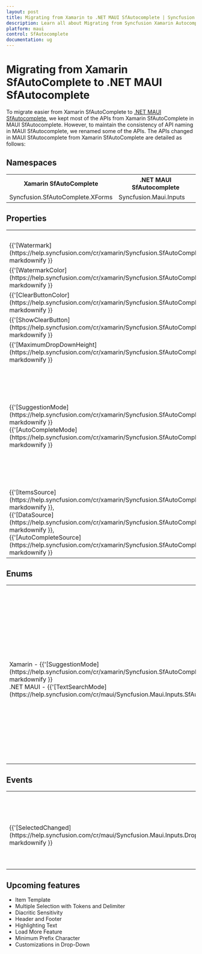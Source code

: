 ```yaml
---
layout: post
title: Migrating from Xamarin to .NET MAUI SfAutocomplete | Syncfusion 
description: Learn all about Migrating from Syncfusion Xamarin Autocomplete to Syncfusion .NET MAUI Autocomplete control and more here.
platform: maui
control: SfAutocomplete
documentation: ug
---  
```


# Migrating from Xamarin SfAutoComplete to .NET MAUI SfAutocomplete 

To migrate easier from Xamarin SfAutoComplete to [.NET MAUI SfAutocomplete](https://help.syncfusion.com/cr/maui/Syncfusion.Maui.Inputs.SfAutocomplete.html), we kept most of the APIs from Xamarin SfAutoComplete in MAUI SfAutocomplete. However, to maintain the consistency of API naming in MAUI SfAutocomplete, we renamed some of the APIs. The APIs changed in MAUI SfAutocomplete from Xamarin SfAutoComplete are detailed as follows:

## Namespaces 

<table>
<tr>
<th>Xamarin SfAutoComplete</th>
<th>.NET MAUI SfAutocomplete</th></tr>
<tr>
<td>Syncfusion.SfAutoComplete.XForms</td>
<td>Syncfusion.Maui.Inputs</td></tr>
</table>

## Properties

<table> 
<tr>
<th>Xamarin SfAutoComplete</th>
<th>.NET MAUI SfAutocomplete</th>
<th>Description</th></tr>
<tr>
<td> {{'[Watermark](https://help.syncfusion.com/cr/xamarin/Syncfusion.SfAutoComplete.XForms.SfAutoComplete.html#Syncfusion_SfAutoComplete_XForms_SfAutoComplete_Watermark)'| markdownify }}</td>
<td> {{'[Placeholder](https://help.syncfusion.com/cr/maui/Syncfusion.Maui.Core.SfDropdownEntry.html#Syncfusion_Maui_Core_SfDropdownEntry_Placeholder)'| markdownify }}</td>
<td>Gets or sets the place holder text.</td></tr>
<tr>
<td> {{'[WatermarkColor](https://help.syncfusion.com/cr/xamarin/Syncfusion.SfAutoComplete.XForms.SfAutoComplete.html#Syncfusion_SfAutoComplete_XForms_SfAutoComplete_WatermarkColor)'| markdownify }}</td>
<td> {{'[PlaceholderColor](https://help.syncfusion.com/cr/maui/Syncfusion.Maui.Core.SfDropdownEntry.html#Syncfusion_Maui_Core_SfDropdownEntry_PlaceholderColor)'| markdownify }}</td>
<td>Gets or sets the color of the place holder text.</td></tr>
<tr>
<td> {{'[ClearButtonColor](https://help.syncfusion.com/cr/xamarin/Syncfusion.SfAutoComplete.XForms.SfAutoComplete.html#Syncfusion_SfAutoComplete_XForms_SfAutoComplete_ClearButtonColor)'| markdownify }}</td>
<td> {{'[ClearButtonIconColor](https://help.syncfusion.com/cr/maui/Syncfusion.Maui.Core.SfDropdownEntry.html#Syncfusion_Maui_Core_SfDropdownEntry_ClearButtonIconColor)'| markdownify }}</td>
<td>Gets or sets the color of the clear button.</td></tr>
<tr>
<td> {{'[ShowClearButton](https://help.syncfusion.com/cr/xamarin/Syncfusion.SfAutoComplete.XForms.SfAutoComplete.html#Syncfusion_SfAutoComplete_XForms_SfAutoComplete_ShowClearButton)'| markdownify }}</td>
<td> {{'[IsClearButtonVisible](https://help.syncfusion.com/cr/maui/Syncfusion.Maui.Core.SfDropdownEntry.html#Syncfusion_Maui_Core_SfDropdownEntry_IsClearButtonVisible)'| markdownify }}</td>
<td>Gets or sets whether to show the clear button.</td></tr>
<tr>
<td> {{'[MaximumDropDownHeight](https://help.syncfusion.com/cr/xamarin/Syncfusion.SfAutoComplete.XForms.SfAutoComplete.html#Syncfusion_SfAutoComplete_XForms_SfAutoComplete_DropDownItemHeight)'| markdownify }}</td>
<td> {{'[MaxDropDownHeight](https://help.syncfusion.com/cr/maui/Syncfusion.Maui.Core.SfDropdownEntry.html#Syncfusion_Maui_Core_SfDropdownEntry_MaxDropDownHeight)'| markdownify }} </td>
<td>Gets or sets the maximum dropdown height.</td></tr>
<tr>
<td>{{'[SuggestionMode](https://help.syncfusion.com/cr/xamarin/Syncfusion.SfAutoComplete.XForms.SfAutoComplete.html#Syncfusion_SfAutoComplete_XForms_SfAutoComplete_SuggestionMode)'| markdownify }}<br/> {{'[AutoCompleteMode](https://help.syncfusion.com/cr/xamarin/Syncfusion.SfAutoComplete.XForms.SfAutoComplete.html#Syncfusion_SfAutoComplete_XForms_SfAutoComplete_AutoCompleteMode)'| markdownify }}</td>
<td>{{'[TextSearchMode](https://help.syncfusion.com/cr/maui/Syncfusion.Maui.Inputs.SfAutocomplete.html#Syncfusion_Maui_Inputs_SfAutocomplete_TextSearchMode)'| markdownify }}</td>
<td>Gets or sets the search mode of the control. The enum values are "StartsWith" and "Contains". <br/>When using StartsWith, the AutoCompleteMode will be set to Append. <br/> When using Contains, the AutoCompleteMode will be set to Suggest.</td></tr>
<tr>
<td> {{'[ItemsSource](https://help.syncfusion.com/cr/xamarin/Syncfusion.SfAutoComplete.XForms.SfAutoComplete.html#Syncfusion_SfAutoComplete_XForms_SfAutoComplete_ItemsSource)'| markdownify }},<br/> {{'[DataSource](https://help.syncfusion.com/cr/xamarin/Syncfusion.SfAutoComplete.XForms.SfAutoComplete.html#Syncfusion_SfAutoComplete_XForms_SfAutoComplete_DataSource)'| markdownify }},<br/> {{'[AutoCompleteSource](https://help.syncfusion.com/cr/xamarin/Syncfusion.SfAutoComplete.XForms.SfAutoComplete.html#Syncfusion_SfAutoComplete_XForms_SfAutoComplete_AutoCompleteSource)'| markdownify }} </td>
<td>{{'[ItemsSource](https://help.syncfusion.com/cr/maui/Syncfusion.Maui.Inputs.DropDownControls.DropDownListBase.html#Syncfusion_Maui_Inputs_DropDownControls_DropDownListBase_ItemsSource)'| markdownify }}</td>
<td>Gets or sets the data to be populated in the control.</td></tr>
</table> 

## Enums

<table>
<tr>
<th>Enum</th>
<th>Xamarin SfAutoComplete</th>
<th>.NET MAUI SfAutocomplete</th>
<th>Description</th></tr>
<tr>
<td>Xamarin - {{'[SuggestionMode](https://help.syncfusion.com/cr/xamarin/Syncfusion.SfAutoComplete.XForms.SfAutoComplete.html#Syncfusion_SfAutoComplete_XForms_SfAutoComplete_SuggestionMode)'| markdownify }} <br/> .NET MAUI - {{'[TextSearchMode](https://help.syncfusion.com/cr/maui/Syncfusion.Maui.Inputs.SfAutocomplete.html#Syncfusion_Maui_Inputs_SfAutocomplete_TextSearchMode)'| markdownify }}</td>
<td> {{'[StartsWith](https://help.syncfusion.com/cr/xamarin/Syncfusion.SfAutoComplete.XForms.SuggestionMode.html#Syncfusion_SfAutoComplete_XForms_SuggestionMode_StartsWith)'| markdownify }},<br/> {{'[StartsWithCaseSensitive](https://help.syncfusion.com/cr/xamarin/Syncfusion.SfAutoComplete.XForms.SuggestionMode.html#Syncfusion_SfAutoComplete_XForms_SuggestionMode_StartsWithCaseSensitive)'| markdownify }},<br/> {{'[Contains](https://help.syncfusion.com/cr/xamarin/Syncfusion.SfAutoComplete.XForms.SuggestionMode.html#Syncfusion_SfAutoComplete_XForms_SuggestionMode_Contains)'| markdownify }},<br/> {{'[ContainsWithCaseSensitive](https://help.syncfusion.com/cr/xamarin/Syncfusion.SfAutoComplete.XForms.SuggestionMode.html#Syncfusion_SfAutoComplete_XForms_SuggestionMode_ContainsWithCaseSensitive)'| markdownify }},<br/> {{'[Equals](https://help.syncfusion.com/cr/xamarin/Syncfusion.SfAutoComplete.XForms.SuggestionMode.html#Syncfusion_SfAutoComplete_XForms_SuggestionMode_Equals)'| markdownify }},<br/> {{'[EqualsWithCaseSensitive](https://help.syncfusion.com/cr/xamarin/Syncfusion.SfAutoComplete.XForms.SuggestionMode.html#Syncfusion_SfAutoComplete_XForms_SuggestionMode_EqualsWithCaseSensitive)'| markdownify }},<br/> {{'[EndsWith](https://help.syncfusion.com/cr/xamarin/Syncfusion.SfAutoComplete.XForms.SuggestionMode.html#Syncfusion_SfAutoComplete_XForms_SuggestionMode_EndsWith)'| markdownify }},<br/> {{'[EndsWithCaseSensitive](https://help.syncfusion.com/cr/xamarin/Syncfusion.SfAutoComplete.XForms.SuggestionMode.html#Syncfusion_SfAutoComplete_XForms_SuggestionMode_EndsWithCaseSensitive)'| markdownify }},<br/> {{'[Custom](https://help.syncfusion.com/cr/xamarin/Syncfusion.SfAutoComplete.XForms.SuggestionMode.html#Syncfusion_SfAutoComplete_XForms_SuggestionMode_Custom)'| markdownify }}</td>
<td> {{'[StartsWith](https://help.syncfusion.com/cr/maui/Syncfusion.Maui.Inputs.AutocompleteTextSearchMode.html#Syncfusion_Maui_Inputs_AutocompleteTextSearchMode_StartsWith)'| markdownify }},<br/> {{'[Contains](https://help.syncfusion.com/cr/maui/Syncfusion.Maui.Inputs.AutocompleteTextSearchMode.html#Syncfusion_Maui_Inputs_AutocompleteTextSearchMode_Contains)'| markdownify }}.</td>
<td>Gets or sets the search mode of the control.</td></tr>
</table>

## Events

<table> 
<tr>
<th>Event Name</th>
<th>Xamarin SfAutoComplete</th>
<th>.NET MAUI SfAutocomplete</th>
<th>Description</th></tr>
<tr>
<td> {{'[SelectedChanged](https://help.syncfusion.com/cr/maui/Syncfusion.Maui.Inputs.DropDownControls.DropDownListBase.html#Syncfusion_Maui_Inputs_DropDownControls_DropDownListBase_SelectionChanged)'| markdownify }}</td>
<td>{{'[SelectionChangedEventArgs](https://help.syncfusion.com/cr/xamarin/Syncfusion.SfAutoComplete.XForms.SelectionChangedEventArgs.html)'| markdownify }}<br/> <ul><li> {{'[Value](https://help.syncfusion.com/cr/xamarin/Syncfusion.SfAutoComplete.XForms.SelectionChangedEventArgs.html#Syncfusion_SfAutoComplete_XForms_SelectionChangedEventArgs_Value)'| markdownify }}</li></ul></td>
<td>{{'[SelectionChangedEventArgs](https://help.syncfusion.com/cr/maui/Syncfusion.Maui.Inputs.SelectionChangedEventArgs.html)'| markdownify }}<br/> <ul> <li> {{'[PreviousSelection](https://help.syncfusion.com/cr/maui/Syncfusion.Maui.Inputs.SelectionChangedEventArgs.html#Syncfusion_Maui_Inputs_SelectionChangedEventArgs_PreviousSelection)'| markdownify }} </li> <li>  {{'[CurrentSelection](https://help.syncfusion.com/cr/maui/Syncfusion.Maui.Inputs.SelectionChangedEventArgs.html#Syncfusion_Maui_Inputs_SelectionChangedEventArgs_CurrentSelection)'| markdownify }}</li> </ul></td>
<td>Raises when an item is selected in the dropdown or the SelectedItem is set programatically.Returns the previous selected item and the currently selected item</td></tr>
</table> 

## Upcoming features

  * Item Template
  * Multiple Selection with Tokens and Delimiter
  * Diacritic Sensitivity
  * Header and Footer
  * Highlighting Text
  * Load More Feature
  * Minimum Prefix Character
  * Customizations in Drop-Down
